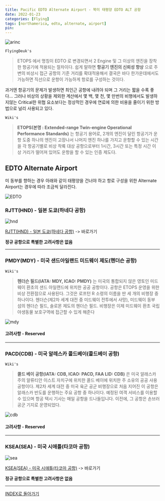 ```yaml
---
title: Pacific EDTO Alternate Airport - 북미 태평양 EDTO ALT 공항
date: 2022-01-23
categories: [Flying]
tags: [northamerica, edto, alternate, airport]
pin:
---
```


![arinc](/img/flying/sense/pacific.jpg)

`FlyingDeuk's`
> ETOPS 에서 명칭이 EDTO 로 변경되면서 2 Engine 및 그 이상의 엔진을 장착한 항공기에 적용되는 절차이다. 쉽게 말하면 **항공기 엔진의 신뢰성 향상** 으로 주변의 비상시 접근 공항의 기준 거리를 확대적용해서 결국은 바다 한가운데에서도 가능하면 직선으로 운항이 가능하게 항로를 구성하는 것이다.

과거엔 항공기의 문제가 발생하면 최인근 공항에 내려야 되며 그 거리는 짧을 수록 좋다... 그러나 비상의 상황을 제외한 계산에서 몇 백, 몇 천, 몇 만번의 비행에서도 발생하지않는 Critical한 위협 요소보다는 정상적인 경우에 연료에 의한 비용을 줄이기 위한 방법으로 널리 사용되고 있다.

`Wiki's`
> **ETOPS(본명 : Extended-range Twin-engine Operational Performance Standards)** 는 항공기 용어로, 2개의 엔진이 달린 항공기가 운항 도중 하나의 엔진이 고장나서 나머지 엔진 하나를 가지고 운항할 수 있는 시간을 각 항공기별로 비상 착륙 대상 공항으로부터 1시간, 3시간 또는 특정 시간 이상 거리가 떨어져 있어도 운항을 할 수 있는 인증 제도다.

## EDTO Alternate Airport
미 동부를 향하는 경우 아래와 같이 태평양을 건너야 하고 항로 구성을 위한 Alternate Airport는 경우에 따라 조금씩 달라진다.

![EDTO](/img/flying/airport/edto3.jpg)

### RJTT(HND) - 일본 도쿄(하네다 공항)
![hnd](/img/flying/airport/hnd_ap.jpg)

[RJTT(HND) - 일본 도쿄(하네다 공항)](/posts/RJTT-HND/) -> 바로가기

**정규 공항으로 특별한 고려사항은 없음**

--------

### PMDY(MDY) - 미국 샌드아일랜드 미드웨이 제도(헨더슨 공항)

`Wiki's`
> **헨더슨 필드(IATA: MDY, ICAO: PMDY)** 는 미국의 통합되지 않은 영토인 미드웨이 환초의 샌드 아일랜드에 위치한 공공 공항이다. 공항은 ETOPS 운영을 위한 비상 전환점으로 사용된다. 그것은 로프턴 R 소령의 이름을 딴 세 개의 비행장 중 하나이다. 헨더슨(제2차 세계 대전 중 미드웨이 전투에서 사망), 미드웨이 동부 섬의 헨더슨 필드, 솔로몬 제도의 헨더슨 필드. 비행장은 이제 미드웨이 환초 국립 야생동물 보호구역에 접근할 수 있게 해준다

![mdy](/img/flying/airport/edto1.jpg)

#### 고려사항 - Reserved

--------

### PACD(CDB) - 미국 알레스카 콜드베이(콜드베이 공항)

`Wiki's`
> **콜드 베이 공항(IATA: CDB, ICAO: PACD, FAA LID: CDB)** 은 미국 알래스카 주의 알류티안 이스트 자치구에 위치한 콜드 베이에 위치한 주 소유의 공공 사용 공항이다. 제2차 세계 대전 중 미국 육군 공군 비행장으로 처음 지어진 이 공항은 알래스카 반도를 운행하는 주요 공항 중 하나이다. 예정된 여객 서비스를 이용할 수 있으며 항공 택시 기사는 매일 공항을 드나들입니다. 이전에, 그 공항은 손브러 공군 기지로 운영되었다.

![cdb](/img/flying/airport/edto2.jpg)

#### 고려사항 - Reserved

---------

### KSEA(SEA) - 미국 시애틀(타코마 공항)
![sea](/img/flying/airport/sea_ap.jpg)

[KSEA(SEA) - 미국 시애틀(타코마 공항)](/posts/KSEA-SEA/) -> 바로가기

**정규 공항으로 특별한 고려사항은 없음**

----

[INDEX로 돌아가기](/posts/NorthAmerica/)
